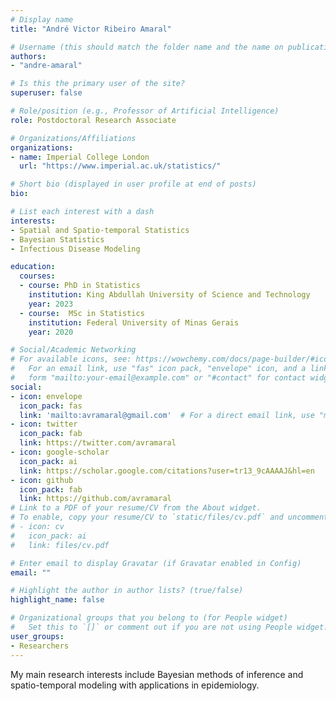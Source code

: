 ```yaml
---
# Display name
title: "André Victor Ribeiro Amaral"

# Username (this should match the folder name and the name on publications)
authors:
- "andre-amaral"

# Is this the primary user of the site?
superuser: false

# Role/position (e.g., Professor of Artificial Intelligence)
role: Postdoctoral Research Associate

# Organizations/Affiliations
organizations:
- name: Imperial College London
  url: "https://www.imperial.ac.uk/statistics/"

# Short bio (displayed in user profile at end of posts)
bio: 

# List each interest with a dash
interests:
- Spatial and Spatio-temporal Statistics
- Bayesian Statistics
- Infectious Disease Modeling

education:
  courses:
  - course: PhD in Statistics
    institution: King Abdullah University of Science and Technology
    year: 2023
  - course:  MSc in Statistics
    institution: Federal University of Minas Gerais
    year: 2020

# Social/Academic Networking
# For available icons, see: https://wowchemy.com/docs/page-builder/#icons
#   For an email link, use "fas" icon pack, "envelope" icon, and a link in the
#   form "mailto:your-email@example.com" or "#contact" for contact widget.
social:
- icon: envelope
  icon_pack: fas
  link: 'mailto:avramaral@gmail.com'  # For a direct email link, use "mailto:test@example.org".
- icon: twitter
  icon_pack: fab
  link: https://twitter.com/avramaral
- icon: google-scholar
  icon_pack: ai
  link: https://scholar.google.com/citations?user=tr13_9cAAAAJ&hl=en
- icon: github
  icon_pack: fab
  link: https://github.com/avramaral
# Link to a PDF of your resume/CV from the About widget.
# To enable, copy your resume/CV to `static/files/cv.pdf` and uncomment the lines below.
# - icon: cv
#   icon_pack: ai
#   link: files/cv.pdf

# Enter email to display Gravatar (if Gravatar enabled in Config)
email: ""

# Highlight the author in author lists? (true/false)
highlight_name: false

# Organizational groups that you belong to (for People widget)
#   Set this to `[]` or comment out if you are not using People widget.
user_groups:
- Researchers
---
```


My main research interests include Bayesian methods of inference and spatio-temporal modeling with applications in epidemiology.

